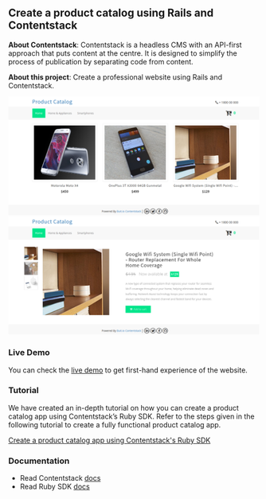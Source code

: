 ## Create a product catalog using Rails and Contentstack

**About Contentstack**: Contentstack is a headless CMS with an API-first approach that puts content at the centre. It is designed to simplify the process of publication by separating code from content.

**About this project**: Create a professional website using Rails and Contentstack.

![Homepage Screenshot](./Product-Catalog.png?raw=true "Homepage screenshot")
![Product page Screenshot](./Product-Catalog-Detail.png?raw=true "Product page screenshot")

### Live Demo
You can check the [live demo](https://contentstack-ruby-example.herokuapp.com/) to get first-hand experience of the website.

### Tutorial
We have created an in-depth tutorial on how you can create a product catalog app using Contentstack’s Ruby SDK. 
Refer to the steps given in the following tutorial to create a fully functional product catalog app.

[Create a product catalog app using Contentstack's Ruby SDK](https://www.contentstack.com/docs/example-apps/build-a-product-catalog-using-ruby-and-contentstack)

### Documentation
* Read Contentstack [docs](https://www.contentstack.com/docs/)
* Read Ruby SDK [docs](https://github.com/contentstack/contentstack-ruby)

